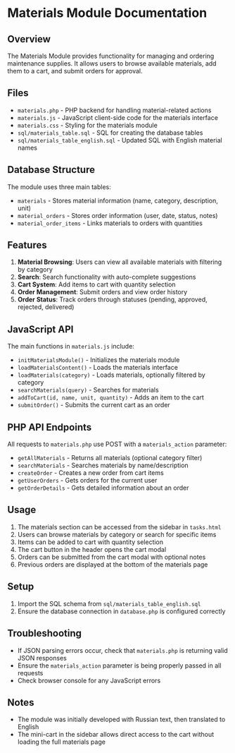 # Materials Module Documentation

## Overview

The Materials Module provides functionality for managing and ordering maintenance supplies. It allows users to browse available materials, add them to a cart, and submit orders for approval.

## Files

- `materials.php` - PHP backend for handling material-related actions
- `materials.js` - JavaScript client-side code for the materials interface
- `materials.css` - Styling for the materials module
- `sql/materials_table.sql` - SQL for creating the database tables
- `sql/materials_table_english.sql` - Updated SQL with English material names

## Database Structure

The module uses three main tables:

- `materials` - Stores material information (name, category, description, unit)
- `material_orders` - Stores order information (user, date, status, notes)
- `material_order_items` - Links materials to orders with quantities

## Features

1. **Material Browsing**: Users can view all available materials with filtering by category
2. **Search**: Search functionality with auto-complete suggestions
3. **Cart System**: Add items to cart with quantity selection
4. **Order Management**: Submit orders and view order history
5. **Order Status**: Track orders through statuses (pending, approved, rejected, delivered)

## JavaScript API

The main functions in `materials.js` include:

- `initMaterialsModule()` - Initializes the materials module
- `loadMaterialsContent()` - Loads the materials interface
- `loadMaterials(category)` - Loads materials, optionally filtered by category
- `searchMaterials(query)` - Searches for materials
- `addToCart(id, name, unit, quantity)` - Adds an item to the cart
- `submitOrder()` - Submits the current cart as an order

## PHP API Endpoints

All requests to `materials.php` use POST with a `materials_action` parameter:

- `getAllMaterials` - Returns all materials (optional category filter)
- `searchMaterials` - Searches materials by name/description
- `createOrder` - Creates a new order from cart items
- `getUserOrders` - Gets orders for the current user
- `getOrderDetails` - Gets detailed information about an order

## Usage

1. The materials section can be accessed from the sidebar in `tasks.html`
2. Users can browse materials by category or search for specific items
3. Items can be added to cart with quantity selection
4. The cart button in the header opens the cart modal
5. Orders can be submitted from the cart modal with optional notes
6. Previous orders are displayed at the bottom of the materials page

## Setup

1. Import the SQL schema from `sql/materials_table_english.sql`
2. Ensure the database connection in `database.php` is configured correctly

## Troubleshooting

- If JSON parsing errors occur, check that `materials.php` is returning valid JSON responses
- Ensure the `materials_action` parameter is being properly passed in all requests
- Check browser console for any JavaScript errors

## Notes

- The module was initially developed with Russian text, then translated to English
- The mini-cart in the sidebar allows direct access to the cart without loading the full materials page
